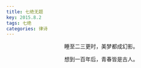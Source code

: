 ```yaml
---
title: 七绝无题
key: 2015.8.2
tags: 七绝
categories: 律诗
---
```


<p align="center">睡至二三更时，美梦都成幻影。
</p>
<p align="center">想到一百年后，青春皆是古人。
</p>
<p align="center"></br>
</p>
